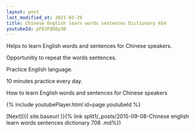 ```yaml
---
layout: post
last_modified_at: 2021-03-29
title: Chinese English learn words sentences Dictionary 654 
youtubeId: pFDJFQDEp30
---
```

 
 
Helps to learn English words and sentences for Chinese speakers.

Opportunitiy to repeat the words sentences. 

Practice English language. 
 
10 minutes practice every day. 
 
How to learn English words and sentences for Chinese speakers 
 
{% include youtubePlayer.html id=page.youtubeId %}
 
 
[Next]({{ site.baseurl }}{% link  split1/_posts/2015-09-08-Chinese english learn words sentences dictionary 708 .md%})
 
